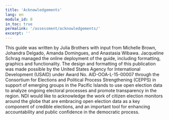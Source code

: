 ```yaml
---
title: 'Acknowledgements'
lang: en
module_id: 8
in_toc: true
permalink: '/assessment/acknowledgements/'
excerpt: ''
---
```


This guide was written by Julia Brothers with input from Michelle Brown, Johandra Delgado, Amanda Domingues, and Anastasia Wibawa. Jacqueline Schrag managed the online deployment of the guide, including formatting, graphics and functionality. The design and formatting of this publication was made possible by the United States Agency for International Development (USAID) under Award No. AID-OOA-L-15-00007 through the Consortium for Elections and Political Process Strengthening (CEPPS) in support of emerging groups in the Pacific Islands to use open election data to analyze ongoing electoral processes and promote transparency in the region. NDI would like to acknowledge the work of citizen election monitors around the globe that are embracing open election data as a key component of credible elections, and an important tool for enhancing accountability and public confidence in the democratic process.
